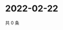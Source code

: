 # 2022-02-22

共 0 条

<!-- BEGIN WEIBO -->
<!-- 最后更新时间 Tue Feb 22 2022 13:13:20 GMT+0800 (China Standard Time) -->

<!-- END WEIBO -->
